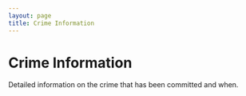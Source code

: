 ```yaml
---
layout: page
title: Crime Information
---
```


# Crime Information
Detailed information on the crime that has been committed and when. 










